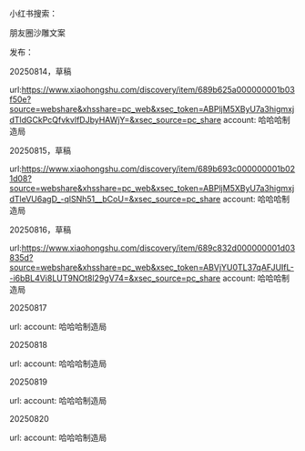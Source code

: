 
小红书搜索：

朋友圈沙雕文案



发布：

20250814，草稿

url:https://www.xiaohongshu.com/discovery/item/689b625a000000001b03f50e?source=webshare&xhsshare=pc_web&xsec_token=ABPljM5XByU7a3higmxjdTldGCkPcQfvkvlfDJbyHAWjY=&xsec_source=pc_share
account: 哈哈哈制造局

20250815，草稿

url:https://www.xiaohongshu.com/discovery/item/689b693c000000001b021d08?source=webshare&xhsshare=pc_web&xsec_token=ABPljM5XByU7a3higmxjdTleVU6agD_-qlSNh51__bCoU=&xsec_source=pc_share
account: 哈哈哈制造局

20250816，草稿

url:https://www.xiaohongshu.com/discovery/item/689c832d000000001d03835d?source=webshare&xhsshare=pc_web&xsec_token=ABVjYU0TL37qAFJUIfL--i6bBL4Vi8LUT9NOt8l29gV74=&xsec_source=pc_share
account: 哈哈哈制造局

20250817


url:
account: 哈哈哈制造局

20250818

url:
account: 哈哈哈制造局

20250819

url:
account: 哈哈哈制造局

20250820


url:
account: 哈哈哈制造局